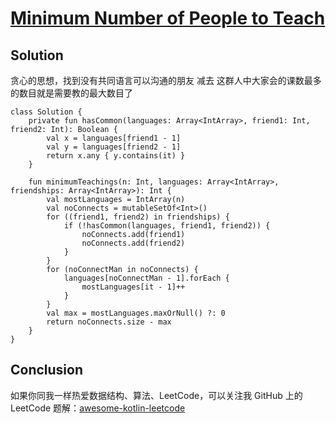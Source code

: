 # [Minimum Number of People to Teach][title]

## Solution
贪心的思想，找到没有共同语言可以沟通的朋友 减去 这群人中大家会的课数最多的数目就是需要教的最大数目了

```
class Solution {
    private fun hasCommon(languages: Array<IntArray>, friend1: Int, friend2: Int): Boolean {
        val x = languages[friend1 - 1]
        val y = languages[friend2 - 1]
        return x.any { y.contains(it) }
    }

    fun minimumTeachings(n: Int, languages: Array<IntArray>, friendships: Array<IntArray>): Int {
        val mostLanguages = IntArray(n)
        val noConnects = mutableSetOf<Int>()
        for ((friend1, friend2) in friendships) {
            if (!hasCommon(languages, friend1, friend2)) {
                noConnects.add(friend1)
                noConnects.add(friend2)
            }
        }
        for (noConnectMan in noConnects) {
            languages[noConnectMan - 1].forEach {
                mostLanguages[it - 1]++
            }
        }
        val max = mostLanguages.maxOrNull() ?: 0
        return noConnects.size - max
    }
}
```
## Conclusion
如果你同我一样热爱数据结构、算法、LeetCode，可以关注我 GitHub 上的 LeetCode 题解：[awesome-kotlin-leetcode][akl]

[title]: https://leetcode.cn/problems/minimum-number-of-people-to-teach/description/?company_slug=duo-lin-guo
[akl]: https://github.com/NightXlt/awesome-kotlin-leetcode
